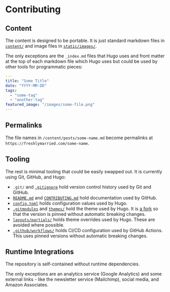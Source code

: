 # Contributing

## Content

The content is designed to be portable. It is just standard markdown files in [`content/`](https://github.com/freshlymarried/freshlymarried.github.io/tree/main/content) and image files in [`static/images/`](https://github.com/freshlymarried/freshlymarried.github.io/tree/main/static/images).

The only exceptions are the `_index.md` files that Hugo uses and front matter at the top of each markdown file which Hugo uses but could be used by other tools for programmatic pieces:

```yaml
---
title: "Some Title"
date: "YYYY-MM-DD"
tags:
  - "some-tag"
  - "another-tag"
featured_image: "/images/some-file.png"
---
```

## Permalinks

The file names in `/content/posts/some-name.md` become permalinks at `https://freshlymarried.com/some-name`.

## Tooling

The rest is minimal tooling that could be easily swapped out. It is currently using Git, GitHub, and Hugo:

- `.git/` and [`.gitignore`](https://github.com/freshlymarried/freshlymarried.github.io/tree/main/.gitignore) hold version control history used by Git and GitHub.
- [`README.md`](https://github.com/freshlymarried/freshlymarried.github.io/tree/main/README.md) and [`CONTRIBUTING.md`](https://github.com/freshlymarried/freshlymarried.github.io/tree/main/CONTRIBUTING.md) hold documentation used by GitHub.
- [`config.toml`](https://github.com/freshlymarried/freshlymarried.github.io/tree/main/config.toml) holds configuration values used by Hugo.
- [`.gitmodules`](https://github.com/freshlymarried/freshlymarried.github.io/tree/main/.gitmodules) and [`themes/`](https://github.com/freshlymarried/freshlymarried.github.io/tree/main/themes) hold the theme used by Hugo. It is [a fork](https://github.com/freshlymarried/gohugo-theme-ananke) so that the version is pinned without automatic breaking changes.
- [`layouts/partials/`](https://github.com/freshlymarried/freshlymarried.github.io/tree/main/layouts/partials) holds theme overrides used by Hugo. These are avoided where possible.
- [`.github/workflows/`](https://github.com/freshlymarried/freshlymarried.github.io/tree/main/.github/workflows) holds CI/CD configuration used by GitHub Actions. This uses pinned versions without automatic breaking changes.

## Runtime Integrations

The repository is self-contained without runtime dependencies.

The only exceptions are an analytics service (Google Analytics) and some external links - like the newsletter service (Mailchimp), social media, and Amazon Associates.
